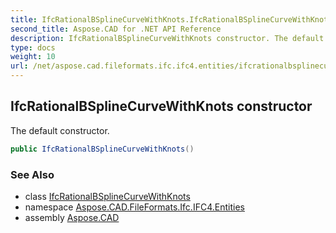 ```yaml
---
title: IfcRationalBSplineCurveWithKnots.IfcRationalBSplineCurveWithKnots
second_title: Aspose.CAD for .NET API Reference
description: IfcRationalBSplineCurveWithKnots constructor. The default constructor
type: docs
weight: 10
url: /net/aspose.cad.fileformats.ifc.ifc4.entities/ifcrationalbsplinecurvewithknots/ifcrationalbsplinecurvewithknots/
---
```

## IfcRationalBSplineCurveWithKnots constructor

The default constructor.

```csharp
public IfcRationalBSplineCurveWithKnots()
```

### See Also

* class [IfcRationalBSplineCurveWithKnots](../)
* namespace [Aspose.CAD.FileFormats.Ifc.IFC4.Entities](../../ifcrationalbsplinecurvewithknots/)
* assembly [Aspose.CAD](../../../)


